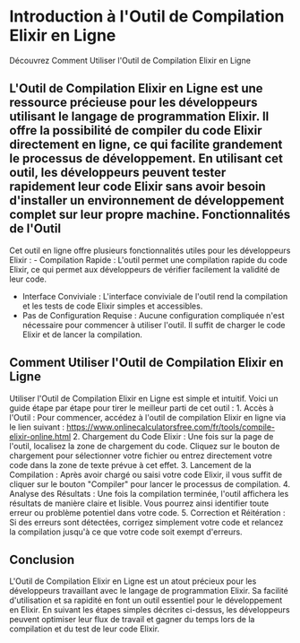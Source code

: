 Introduction à l'Outil de Compilation Elixir en Ligne
=====================================================

Découvrez Comment Utiliser l'Outil de Compilation Elixir en Ligne

L'Outil de Compilation Elixir en Ligne est une ressource précieuse pour les développeurs utilisant le langage de programmation Elixir. Il offre la possibilité de compiler du code Elixir directement en ligne, ce qui facilite grandement le processus de développement. En utilisant cet outil, les développeurs peuvent tester rapidement leur code Elixir sans avoir besoin d'installer un environnement de développement complet sur leur propre machine. Fonctionnalités de l'Outil
--------------------------

Cet outil en ligne offre plusieurs fonctionnalités utiles pour les développeurs Elixir : - Compilation Rapide : L'outil permet une compilation rapide du code Elixir, ce qui permet aux développeurs de vérifier facilement la validité de leur code.
- Interface Conviviale : L'interface conviviale de l'outil rend la compilation et les tests de code Elixir simples et accessibles.
- Pas de Configuration Requise : Aucune configuration compliquée n'est nécessaire pour commencer à utiliser l'outil. Il suffit de charger le code Elixir et de lancer la compilation.

Comment Utiliser l'Outil de Compilation Elixir en Ligne
-------------------------------------------------------

Utiliser l'Outil de Compilation Elixir en Ligne est simple et intuitif. Voici un guide étape par étape pour tirer le meilleur parti de cet outil : 1. Accès à l'Outil : Pour commencer, accédez à l'outil de compilation Elixir en ligne via le lien suivant : <https://www.onlinecalculatorsfree.com/fr/tools/compile-elixir-online.html>
2. Chargement du Code Elixir : Une fois sur la page de l'outil, localisez la zone de chargement du code. Cliquez sur le bouton de chargement pour sélectionner votre fichier ou entrez directement votre code dans la zone de texte prévue à cet effet.
3. Lancement de la Compilation : Après avoir chargé ou saisi votre code Elixir, il vous suffit de cliquer sur le bouton "Compiler" pour lancer le processus de compilation.
4. Analyse des Résultats : Une fois la compilation terminée, l'outil affichera les résultats de manière claire et lisible. Vous pourrez ainsi identifier toute erreur ou problème potentiel dans votre code.
5. Correction et Réitération : Si des erreurs sont détectées, corrigez simplement votre code et relancez la compilation jusqu'à ce que votre code soit exempt d'erreurs.

Conclusion
----------

L'Outil de Compilation Elixir en Ligne est un atout précieux pour les développeurs travaillant avec le langage de programmation Elixir. Sa facilité d'utilisation et sa rapidité en font un outil essentiel pour le développement en Elixir. En suivant les étapes simples décrites ci-dessus, les développeurs peuvent optimiser leur flux de travail et gagner du temps lors de la compilation et du test de leur code Elixir. 